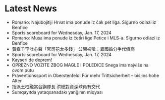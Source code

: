 # Latest News
-  Romano: Najubojitiji Hrvat ima ponude iz čak pet liga. Sigurno odlazi iz Benfice
-  Sports scoreboard for Wednesday, Jan. 17, 2024
-  Romano: Musa ima ponude iz četiri lige Petice i MLS-a. Sigurno odlazi iz Benfice
-  黃嘉千罕吐心聲「官司花太多錢」 公開被嗆：異國婚分手代價高
-  Sports scoreboard for Wednesday, Jan. 17, 2024
-  Kayseri'de deprem!
-  OPREZNO VOZITE ZBOG MAGLE I POLEDICE Snega ima najviše na ovom putu
-  Präventionssport in Oberstenfeld: Für mehr Trittsicherheit – bis ins hohe Alter
-  指派王柏融當台鋼隊長 洪總對資深球員有交代
-  Sumqayıtda yataqxanadakı yanğının miqyası
